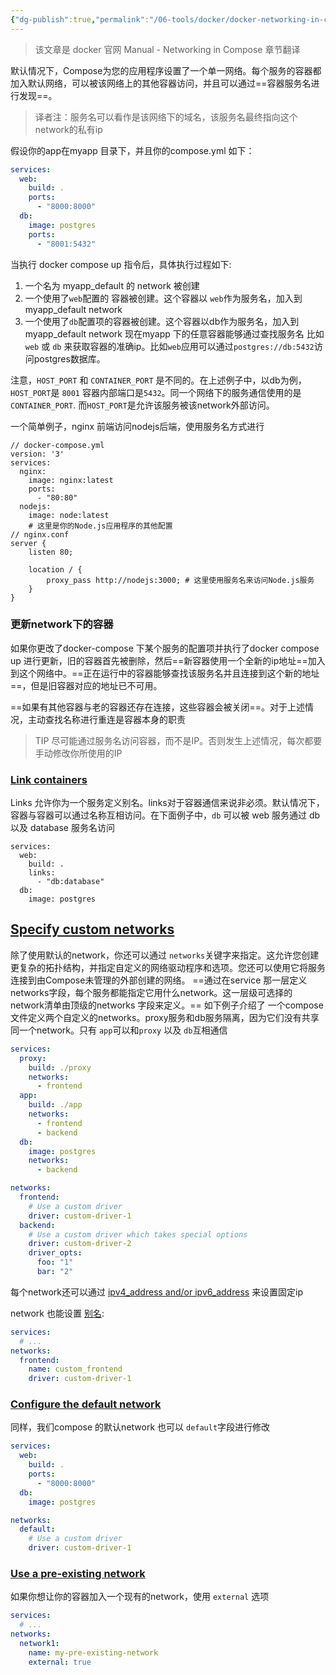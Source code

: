 ```yaml
---
{"dg-publish":true,"permalink":"/06-tools/docker/docker-networking-in-compose/","created":"2024-05-27T15:03:24.000+08:00","updated":"2024-05-27T15:03:24.000+08:00"}
---
```


> 该文章是 docker 官网 Manual - Networking in Compose 章节翻译

默认情况下，Compose为您的应用程序设置了一个单一网络。每个服务的容器都加入默认网络，可以被该网络上的其他容器访问，并且可以通过==容器服务名进行发现==。
> 译者注：服务名可以看作是该网络下的域名，该服务名最终指向这个network的私有ip

假设你的app在myapp 目录下，并且你的compose.yml 如下：
```yml
services:
  web:
    build: .
    ports:
      - "8000:8000"
  db:
    image: postgres
    ports:
      - "8001:5432"	
```
当执行 docker compose up 指令后，具体执行过程如下:
1. 一个名为 myapp_default 的 network 被创建
2. 一个使用了`web`配置的 容器被创建。这个容器以 `web`作为服务名，加入到myapp_default network
3. 一个使用了`db`配置项的容器被创建。这个容器以db作为服务名，加入到myapp_default network
现在myapp 下的任意容器能够通过查找服务名 比如 `web` 或 `db` 来获取容器的准确ip。比如`web`应用可以通过`postgres://db:5432`访问postgres数据库。

注意，`HOST_PORT` 和 `CONTAINER_PORT` 是不同的。在上述例子中，以db为例，`HOST_PORT`是 `8001` 容器内部端口是`5432`。同一个网络下的服务通信使用的是`CONTAINER_PORT`. 而`HOST_PORT`是允许该服务被该network外部访问。

一个简单例子，nginx 前端访问nodejs后端，使用服务名方式进行
```
// docker-compose.yml
version: '3'
services:
  nginx:
    image: nginx:latest
    ports:
      - "80:80"
  nodejs:
    image: node:latest
    # 这里是你的Node.js应用程序的其他配置
// nginx.conf
server {
    listen 80;

    location / {
        proxy_pass http://nodejs:3000; # 这里使用服务名来访问Node.js服务
    }
}
```

### 更新network下的容器
如果你更改了docker-compose 下某个服务的配置项并执行了docker compose up 进行更新，旧的容器首先被删除，然后==新容器使用一个全新的ip地址==加入到这个网络中。==正在运行中的容器能够查找该服务名并且连接到这个新的地址==，但是旧容器对应的地址已不可用。

==如果有其他容器与老的容器还存在连接，这些容器会被关闭==。对于上述情况，主动查找名称进行重连是容器本身的职责

> TIP
> 尽可能通过服务名访问容器，而不是IP。否则发生上述情况，每次都要手动修改你所使用的IP

### [Link containers](https://docs.docker.com/compose/networking/#link-containers)
Links 允许你为一个服务定义别名。links对于容器通信来说非必须。默认情况下，容器与容器可以通过名称互相访问。在下面例子中，`db` 可以被 web 服务通过 db 以及 database 服务名访问
```
services:
  web:
    build: .
    links:
      - "db:database"
  db:
    image: postgres
```
## [Specify custom networks](https://docs.docker.com/compose/networking/#specify-custom-networks)
除了使用默认的network，你还可以通过 `networks`关键字来指定。这允许您创建更复杂的拓扑结构，并指定自定义的网络驱动程序和选项。您还可以使用它将服务连接到由Compose未管理的外部创建的网络。
==通过在service 那一层定义networks字段，每个服务都能指定它用什么network。这一层级可选择的network清单由顶级的networks 字段来定义。==
如下例子介绍了 一个compose文件定义两个自定义的networks。proxy服务和db服务隔离，因为它们没有共享同一个network。只有 `app`可以和`proxy` 以及 `db`互相通信
```yml
services:
  proxy:
    build: ./proxy
    networks:
      - frontend
  app:
    build: ./app
    networks:
      - frontend
      - backend
  db:
    image: postgres
    networks:
      - backend

networks:
  frontend:
    # Use a custom driver
    driver: custom-driver-1
  backend:
    # Use a custom driver which takes special options
    driver: custom-driver-2
    driver_opts:
      foo: "1"
      bar: "2"
```
每个network还可以通过 [ipv4_address and/or ipv6_address](https://docs.docker.com/compose/compose-file/05-services/#ipv4_address-ipv6_address)  来设置固定ip 

network 也能设置 [别名](https://docs.docker.com/compose/compose-file/06-networks/#name):
```yml
services:
  # ...
networks:
  frontend:
    name: custom_frontend
    driver: custom-driver-1
```

### [Configure the default network](https://docs.docker.com/compose/networking/#configure-the-default-network)
同样，我们compose 的默认network 也可以 `default`字段进行修改
```yml
services:
  web:
    build: .
    ports:
      - "8000:8000"
  db:
    image: postgres

networks:
  default:
    # Use a custom driver
    driver: custom-driver-1
```

### [Use a pre-existing network](https://docs.docker.com/compose/networking/#use-a-pre-existing-network)

如果你想让你的容器加入一个现有的network，使用 `external` 选项
```yml
services:
  # ...
networks:
  network1:
    name: my-pre-existing-network
    external: true
```